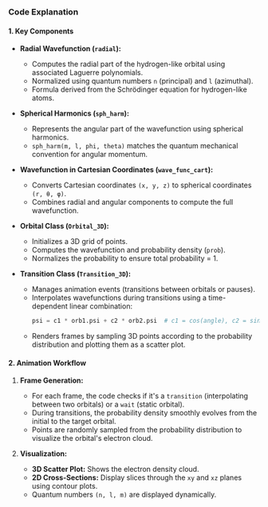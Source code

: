### **Code Explanation**

#### **1. Key Components**

- **Radial Wavefunction (`radial`):**

  - Computes the radial part of the hydrogen-like orbital using associated Laguerre polynomials.
  - Normalized using quantum numbers `n` (principal) and `l` (azimuthal).
  - Formula derived from the Schrödinger equation for hydrogen-like atoms.

- **Spherical Harmonics (`sph_harm`):**

  - Represents the angular part of the wavefunction using spherical harmonics.
  - `sph_harm(m, l, phi, theta)` matches the quantum mechanical convention for angular momentum.

- **Wavefunction in Cartesian Coordinates (`wave_func_cart`):**

  - Converts Cartesian coordinates `(x, y, z)` to spherical coordinates `(r, θ, φ)`.
  - Combines radial and angular components to compute the full wavefunction.

- **Orbital Class (`Orbital_3D`):**

  - Initializes a 3D grid of points.
  - Computes the wavefunction and probability density (`prob`).
  - Normalizes the probability to ensure total probability = 1.

- **Transition Class (`Transition_3D`):**
  - Manages animation events (transitions between orbitals or pauses).
  - Interpolates wavefunctions during transitions using a time-dependent linear combination:
    ```python
    psi = c1 * orb1.psi + c2 * orb2.psi  # c1 = cos(angle), c2 = sin(angle)
    ```
  - Renders frames by sampling 3D points according to the probability distribution and plotting them as a scatter plot.

#### **2. Animation Workflow**

1. **Frame Generation:**

   - For each frame, the code checks if it's a `transition` (interpolating between two orbitals) or a `wait` (static orbital).
   - During transitions, the probability density smoothly evolves from the initial to the target orbital.
   - Points are randomly sampled from the probability distribution to visualize the orbital's electron cloud.

2. **Visualization:**
   - **3D Scatter Plot:** Shows the electron density cloud.
   - **2D Cross-Sections:** Display slices through the `xy` and `xz` planes using contour plots.
   - Quantum numbers `(n, l, m)` are displayed dynamically.
